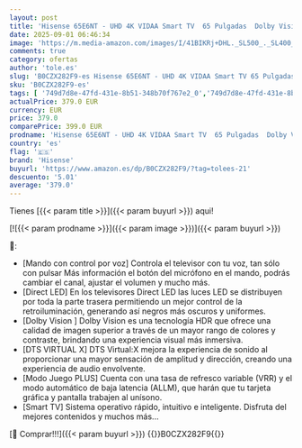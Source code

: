 ```yaml
---
layout: post
title: 'Hisense 65E6NT - UHD 4K VIDAA Smart TV  65 Pulgadas  Dolby Vision  Modo Juego Plus  DTS Virtual X  Control por Voz televisor  Doble Control de Volumen  Auto ordenación Canales TDT  Nuevo 2024 '
date: 2025-09-01 06:46:34
image: 'https://m.media-amazon.com/images/I/41BIKRj+DHL._SL500_._SL400_.jpg'
comments: true
category: ofertas
author: 'tole.es'
slug: 'B0CZX282F9-es Hisense 65E6NT - UHD 4K VIDAA Smart TV 65 Pulgadas Dolby...'
sku: 'B0CZX282F9-es'
tags: [ '749d7d8e-47fd-431e-8b51-348b70f767e2_0','749d7d8e-47fd-431e-8b51-348b70f767e2_5801','Arborist Merchandising Root','Electrónica','Self Service','Special Features Stores','TV, vídeo y home cinema','TVs 60"-69"','Televisores','hisense','smart','televisor','tv','🇪🇸', ]
actualPrice: 379.0 EUR
currency: EUR
price: 379.0
comparePrice: 399.0 EUR
prodname: 'Hisense 65E6NT - UHD 4K VIDAA Smart TV  65 Pulgadas  Dolby Vision  Modo Juego Plus  DTS Virtual X  Control por Voz televisor  Doble Control de Volumen  Auto ordenación Canales TDT  Nuevo 2024 '
country: 'es'
flag: '🇪🇸'
brand: 'Hisense'
buyurl: 'https://www.amazon.es/dp/B0CZX282F9/?tag=tolees-21'
descuento: '5.01'
average: '379.0'
---
```


Tienes [{{< param title >}}]({{< param buyurl >}}) aqui!

[![{{< param prodname >}}]({{< param image >}})]({{< param buyurl >}})

🔎:

- [Mando con control por voz] Controla el televisor con tu voz, tan sólo con pulsar Más información el botón del micrófono en el mando, podrás cambiar el canal, ajustar el volumen y mucho más.
- [Direct LED] En los televisores Direct LED las luces LED se distribuyen por toda la parte trasera permitiendo un mejor control de la retroiluminación, generando así negros más oscuros y uniformes.
- [Dolby Vision ] Dolby Vision es una tecnología HDR que ofrece una calidad de imagen superior a través de un mayor rango de colores y contraste, brindando una experiencia visual más inmersiva.
- [DTS VIRTUAL X] DTS Virtual:X mejora la experiencia de sonido al proporcionar una mayor sensación de amplitud y dirección, creando una experiencia de audio envolvente.
- [Modo Juego PLUS] Cuenta con una tasa de refresco variable (VRR) y el modo automático de baja latencia (ALLM), que harán que tu tarjeta gráfica y pantalla trabajen al unísono.
- [Smart TV] Sistema operativo rápido, intuitivo e inteligente. Disfruta del mejores contenidos y muchos más...

[🛒 Comprar!!!]({{< param buyurl >}})
{{<world>}}B0CZX282F9{{</world>}}
